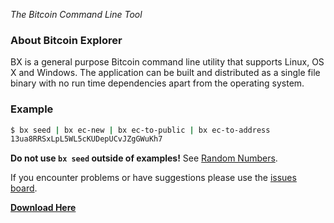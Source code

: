 *The Bitcoin Command Line Tool*

### About Bitcoin Explorer

BX is a general purpose Bitcoin command line utility that supports Linux, OS X and Windows. The application can be built and distributed as a single file binary with no run time dependencies apart from the operating system.

### Example

```sh
$ bx seed | bx ec-new | bx ec-to-public | bx ec-to-address
13ua8RRSxLpL5WL5cKUDepUCvJZgGWuKh7
```

**Do not use `bx seed` outside of examples!** See [Random Numbers](Random-Numbers).

If you encounter problems or have suggestions please use the [issues board](https://github.com/libbitcoin/libbitcoin-explorer/issues).

**[Download Here](Download-BX)**